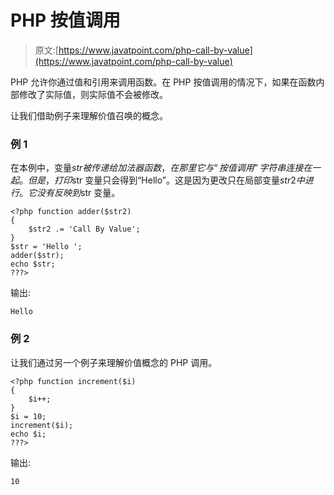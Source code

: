 # PHP 按值调用

> 原文:[https://www.javatpoint.com/php-call-by-value](https://www.javatpoint.com/php-call-by-value)

PHP 允许你通过值和引用来调用函数。在 PHP 按值调用的情况下，如果在函数内部修改了实际值，则实际值不会被修改。

让我们借助例子来理解价值召唤的概念。

### 例 1

在本例中，变量$str 被传递给加法器函数，在那里它与“按值调用”字符串连接在一起。但是，打印$str 变量只会得到“Hello”。这是因为更改只在局部变量$str2 中进行。它没有反映到$str 变量。

```
<?php function adder($str2)
{
    $str2 .= 'Call By Value';
}
$str = 'Hello ';
adder($str);
echo $str;
???>

```

输出:

```
Hello

```

### 例 2

让我们通过另一个例子来理解价值概念的 PHP 调用。

```
<?php function increment($i)
{
    $i++;
}
$i = 10;
increment($i);
echo $i;
???>

```

输出:

```
10

```